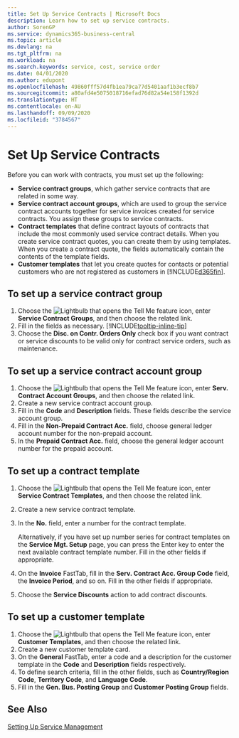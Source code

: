 ```yaml
---
title: Set Up Service Contracts | Microsoft Docs
description: Learn how to set up service contracts.
author: SorenGP
ms.service: dynamics365-business-central
ms.topic: article
ms.devlang: na
ms.tgt_pltfrm: na
ms.workload: na
ms.search.keywords: service, cost, service order
ms.date: 04/01/2020
ms.author: edupont
ms.openlocfilehash: 49860fff57d4fb1ea79ca77d5401aaf1b3ecf8b7
ms.sourcegitcommit: a80afd4e5075018716efad76d82a54e158f1392d
ms.translationtype: HT
ms.contentlocale: en-AU
ms.lasthandoff: 09/09/2020
ms.locfileid: "3784567"
---
```

# <a name="set-up-service-contracts"></a>Set Up Service Contracts
Before you can work with contracts, you must set up the following: 

* **Service contract groups**, which gather service contracts that are related in some way.
* **Service contract account groups**, which are used to group the service contract accounts together for service invoices created for service contracts. You assign these groups to service contracts.  
* **Contract templates** that define contract layouts of contracts that include the most commonly used service contract details. When you create service contract quotes, you can create them by using templates. When you create a contract quote, the fields automatically contain the contents of the template fields.
* **Customer templates** that let you create quotes for contacts or potential customers who are not registered as customers in [!INCLUDE[d365fin](includes/d365fin_md.md)].  

## <a name="to-set-up-a-service-contract-group"></a>To set up a service contract group  
1. Choose the ![Lightbulb that opens the Tell Me feature](media/ui-search/search_small.png "Tell me what you want to do") icon, enter **Service Contract Groups**, and then choose the related link.  
2. Fill in the fields as necessary. [!INCLUDE[tooltip-inline-tip](includes/tooltip-inline-tip_md.md)]
3. Choose the **Disc. on Contr. Orders Only** check box if you want contract or service discounts to be valid only for contract service orders, such as maintenance.  

## <a name="to-set-up-a-service-contract-account-group"></a>To set up a service contract account group  
1. Choose the ![Lightbulb that opens the Tell Me feature](media/ui-search/search_small.png "Tell me what you want to do") icon, enter **Serv. Contract Account Groups**, and then choose the related link.  
2. Create a new service contract account group.   
3. Fill in the **Code** and **Description** fields. These fields describe the service account group.  
4. Fill in the **Non-Prepaid Contract Acc.** field, choose general ledger account number for the non-prepaid account.  
5. In the **Prepaid Contract Acc.** field, choose the general ledger account number for the prepaid account.  

## <a name="to-set-up-a-contract-template"></a>To set up a contract template  
1. Choose the ![Lightbulb that opens the Tell Me feature](media/ui-search/search_small.png "Tell me what you want to do") icon, enter **Service Contract Templates**, and then choose the related link.  
2. Create a new service contract template.  
3. In the **No.** field, enter a number for the contract template.  
  
     Alternatively, if you have set up number series for contract templates on the **Service Mgt. Setup** page, you can press the Enter key to enter the next available contract template number. Fill in the other fields if appropriate.  
  
4. On the **Invoice** FastTab, fill in the **Serv. Contract Acc. Group Code** field, the **Invoice Period**, and so on. Fill in the other fields if appropriate.  
5. Choose the **Service Discounts** action to add contract discounts.  

## <a name="to-set-up-a-customer-template"></a>To set up a customer template  
1. Choose the ![Lightbulb that opens the Tell Me feature](media/ui-search/search_small.png "Tell me what you want to do") icon, enter **Customer Templates**, and then choose the related link.  
2. Create a new customer template card.  
3. On the **General** FastTab, enter a code and a description for the customer template in the **Code** and **Description** fields respectively. 
4. To define search criteria, fill in the other fields, such as **Country/Region Code**, **Territory Code**, and **Language Code**.  
5. Fill in the **Gen. Bus. Posting Group** and **Customer Posting Group** fields.  

## <a name="see-also"></a>See Also
[Setting Up Service Management](service-setup-service.md)
